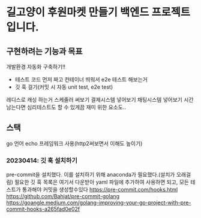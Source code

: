 # 길고양이 후원마켓 만들기 백엔드 프로젝트입니다.

## 구현하려는 기능과 목표

개발환경 자동화 구축하기!!

- 테스트 코드 먼저 짜고 컨테이너 띄워서 e2e 테스트 해보는거
- 깃 훅 걸기(커밋 시 자동 unit test, e2e test)

레디스로 캐싱 하는거
스케줄러 써보기
결제시스템 넣어보기
채팅시스템 넣어보기
시간 남는다면 심리테스트도 할 수 있게끔 재미 위한 요소도..

## 스택

go 언어
echo 프레임워크 사용(http2써보면서 이해도 높이기)

### 20230414: 깃 훅 설치하기

pre-commit을 설치했다.
이를 설치하기 위해 anaconda가 필요했다.(설치가 오래걸림)
필요한 깃 훅 목록은 여기서 다운받아 yaml 파일에 추가하여 사용하면 되고, 모든 테스트가 통과해야 커밋을 생성할수있다
https://pre-commit.com/hooks.html
https://github.com/Bahjat/pre-commit-golang
https://goangle.medium.com/golang-improving-your-go-project-with-pre-commit-hooks-a265fad0e02f
